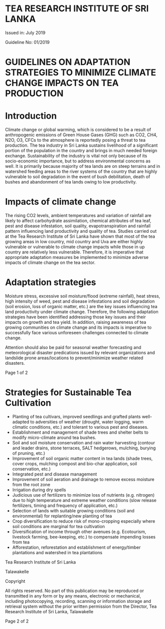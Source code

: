 # TEA RESEARCH INSTITUTE OF SRI LANKA

Issued in: July 2019

Guideline No: 01/2019

# GUIDELINES ON ADAPTATION STRATEGIES TO MINIMIZE CLIMATE CHANGE IMPACTS ON TEA PRODUCTION

# Introduction

Climate change or global warming, which is considered to be a result of anthropogenic emissions of Green House Gases (GHG) such as CO2, CH4, N2O, O3, CFCs to the atmosphere is reportedly posing a threat to tea production. The tea industry in Sri Lanka sustains livelihood of a significant portion of the population in the country and brings in much needed foreign exchange. Sustainability of the industry is vital not only because of its socio-economic importance, but to address environmental concerns as well. It is primarily because majority of tea lands are on steep terrains and in watershed feeding areas to the river systems of the country that are highly vulnerable to soil degradation in the event of bush debilitation, death of bushes and abandonment of tea lands owing to low productivity.

# Impacts of climate change

The rising CO2 levels, ambient temperatures and variation of rainfall are likely to affect carbohydrate assimilation, chemical attributes of tea leaf, pest and disease infestation, soil quality, evapotranspiration and rainfall pattern influencing land productivity and quality of tea. Studies carried out at the Tea Research Institute of Sri Lanka have shown that most of the tea growing areas in low country, mid country and Uva are either highly vulnerable or vulnerable to climate change impacts while those in up country are relatively less vulnerable. Therefore, it is imperative that appropriate adaptation measures be implemented to minimize adverse impacts of climate change on the tea sector.

# Adaptation strategies

Moisture stress, excessive soil moisture/flood (extreme rainfall), heat stress, high intensity of weed, pest and disease infestations and soil degradation (soil erosion, loss of organic matter, etc.) are the key issues influencing tea land productivity under climate change. Therefore, the following adaptation strategies have been identified addressing those key issues and their impacts on growth and tea yield. In addition, raising awareness of tea growing communities on climate change and its impacts is imperative to successfully face various unforeseen challenges connected to climate change.

Attention should also be paid for seasonal weather forecasting and meteorological disaster predications issued by relevant organizations and landslide prone areas/locations to prevent/minimize weather related disasters.

Page 1 of 2
# Strategies for Sustainable Tea Cultivation

- Planting of tea cultivars, improved seedlings and grafted plants well-adapted to adversities of weather (drought, water logging, warm climatic conditions, etc.) and tolerant to various pest and diseases.
- Establishment and management of shade trees and shelter belts to modify micro-climate around tea bushes.
- Soil and soil moisture conservation and rain water harvesting (contour and leader drains, stone terraces, SALT hedgerows, mulching, burying of pruning, etc.)
- Improvement of soil organic matter content in tea lands (shade trees, cover crops, mulching compost and bio-char application, soil conservation, etc.)
- Integrated pest and disease management
- Improvement of soil aeration and drainage to remove excess moisture from the root zone
- Irrigation during dry spells
- Judicious use of fertilizers to minimize loss of nutrients (e.g. nitrogen) due to high temperature and extreme weather conditions (slow release fertilizers, timing and frequency of application, etc.)
- Selection of lands with suitable growing conditions (soil and environmental) for replanting/new planting of tea
- Crop diversification to reduce risk of mono-cropping especially where soil conditions are marginal for tea cultivation
- Diversification of income through other avenues (e.g. Ecotourism, livestock farming, bee-keeping, etc.) to compensate impending losses from tea
- Afforestation, reforestation and establishment of energy/timber plantations and watershed in tea plantations

Tea Research Institute of Sri Lanka

Talawakelle

Copyright

All rights reserved. No part of this publication may be reproduced or transmitted in any form or by any means, electronic or mechanical, including photocopying, recording, scanning or information storage and retrieval system without the prior written permission from the Director, Tea Research Institute of Sri Lanka, Talawakelle

Page 2 of 2